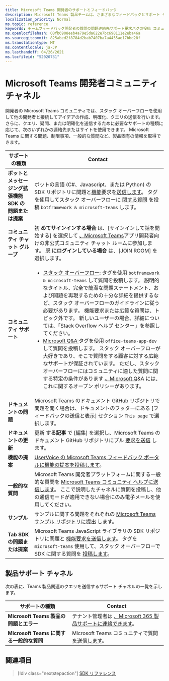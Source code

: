 ```yaml
---
title: Microsoft Teams 開発者のサポートとフィードバック
description: Microsoft Teams 製品チームは、さまざまなフィードバックとサポート チャネルを通して開発者コミュニティに対応します。
localization_priority: Normal
ms.topic: reference
keywords: チームフィードバック開発者の質問の問題連絡先サポート要求バグの投稿 コミュニティディスカッション
ms.openlocfilehash: 08fb6908eeb4a79e5da622e7bc698111e2eba46a
ms.sourcegitcommit: 825abed2f8784d2bab7407ba7a4455ae17bbd28f
ms.translationtype: MT
ms.contentlocale: ja-JP
ms.lasthandoff: 04/26/2021
ms.locfileid: "52020731"
---
```

# <a name="microsoft-teams-developer-community-channels"></a>Microsoft Teams 開発者コミュニティ チャネル

開発者の Microsoft Teams コミュニティでは、スタック オーバーフローを使用して他の開発者と接続してアイデアの作成、明確化、クエリの送信を行います。 さらに、クエリ、疑問、または明確化を送信するために必要なサポートの種類に応じて、次のいずれかの連絡先またはサイトを使用できます。 Microsoft Teams に関する問題、制限事項、一般的な質問など、製品固有の情報を取得できます。

|            **サポートの種類**            |               **Contact**                                                                                  |
|-----------------------------------------------------|---------------------------------------------------------------------------------------------------------------------------------------------------------------------------------------------------------------------------------------------------------------------------------------------------------------------------------------------------------------------------------------------------------------------------------------------------------------------------------------------------|
|         **ボットとメッセージング拡張機能 SDK の問題または提案**         | ボットの言語 (C#、Javascript、または Python) の SDK リポジトリに問題と[](https://github.com/Microsoft/botbuilder-js)[機能](https://github.com/Microsoft/botbuilder-dotnet/)要求を[送信します](https://github.com/Microsoft/botbuilder-python)。 タグを使用してスタック オーバーフローに [関する質問](https://stackoverflow.com/questions/tagged/botframework%20microsoft-teams) を投稿 `botframework & microsoft-teams` します。   |
|         **コミュニティ チャット グループ**         |  初 **めてサインインする場合** は、[サインインして話を開始する] を選択して [、Microsoft Teams](https://gitter.im/OfficeDev/MicrosoftTeamsAppDev)アプリ開発者向けの非公式コミュニティ チャット ルームに参加します。 既 **にログインしている場合** は、[JOIN ROOM] を選択します。      |
|            **コミュニティ サポート**             |     <ul><li> [スタック オーバーフロー](https://stackoverflow.com/questions/tagged/microsoft-teams): タグを使用 `botframework & microsoft-teams` して質問を投稿します。 説明的なタイトル、完全で簡潔な問題ステートメント、および問題を再現するための十分な詳細を提供するなど、スタック オーバーフローのガイドラインに従う必要があります。 機能要求または広範な質問は、トピック外です。 新しいユーザーの場合、詳細については、「Stack Overflow ヘルプ センター」を参照してください。 </li>                                                                                                                                                                       <li>  [Microsoft Q&A:](/answers/topics/office-teams-app-dev.html)タグを使用 `office-teams-app-dev` して質問を投稿します。 スタック オーバーフローが大好きであり、そこで質問をする顧客に対する広範なサポートが保証されています。 ただし、スタック オーバーフローにはコミュニティに適した質問に関する特定の条件があります [。Microsoft Q](/answers/topics/office-teams-app-dev.html)&A には、これに関するオープン ポリシーがあります。  </li> </ul>                                                                                            |
|  **ドキュメントの問題**  |        Microsoft Teams のドキュメント GitHub リポジトリで問題を開く場合は、ドキュメントのフッターにある [フィードバックの送信と表示] セクション `This page` で選択します。  [](https://github.com/MicrosoftDocs/msteams-docs/issues)                                                                                                                                                                                            |
|  **ドキュメントの更新**           |     更新 **する記事** で [編集] を選択し、Microsoft Teams のドキュメント GitHub リポジトリにプル [要求を送信](https://github.com/MicrosoftDocs/msteams-docs) します。                                                                                                                                                           |
|       **機能の提案**       |                                                                                                                                                                      [UserVoice の Microsoft Teams フィードバック ポータルに機能の提案を投稿します](https://microsoftteams.uservoice.com/forums/555103-public-preview/category/182881-developer-platform)。                                                                                                                                                                      |
|       **一般的な質問**         |Microsoft Teams 開発者プラットフォームに関する一般的な質問を [Microsoft Teams コミュニティ ヘルプに送信します](mailto:microsoftteamsdev@microsoft.com)。 ここで説明したチャネルに質問を投稿し、他の通信モードが適用できない場合にのみ電子メールを使用してください。                                                                                                                                                                      |
|        **サンプル**         | サンプルに関する問題をそれぞれの [Microsoft Teams サンプル リポジトリに提出](/microsoftteams/platform/tutorials/code-samples) します。|
|           **Tab SDK の問題または提案**          |         Microsoft Teams JavaScript ライブラリの SDK リポジトリに問題と [機能要求を送信します](https://github.com/OfficeDev/microsoft-teams-library-js/issues)。 タグを `microsoft-teams` 使用して、スタック オーバーフローで SDK に関する質問を [投稿します](https://stackoverflow.com/questions/tagged/microsoft-teams)。                                                                                                                                                                            |

## <a name="product-support-channels"></a>製品サポート チャネル
次の表に、Teams 製品関連のクエリを送信するサポート チャネルの一覧を示します。

|            **サポートの種類**            |               **Contact**                                                                                  |
|-----------------------------------------------------|---------------------------------------------------------------------------------------------------------------------------------------------------------------------------------------------------------------------------------------------------------------------------------------------------------------------------------------------------------------------------------------------------------------------------------------------------------------------------------------------------|
|         **Microsoft Teams 製品の問題とエラー**          | テナント管理者は [、Microsoft 365 製品サポートに連絡できます](/microsoft-365/admin/contact-support-for-business-products)。                                                            |
|        **Microsoft Teams に関する一般的な質問**        |  Microsoft Teams コミュニティで質問 [を送信します](https://answers.microsoft.com/en-us/msteams/forum)。               |                                                           

## <a name="see-also"></a>関連項目

> [!div class="nextstepaction"]
> [SDK リファレンス](https://docs.microsoft.com/javascript/api/overview/msteams-client?view=msteams-client-js-latest&preserve-view=true)
